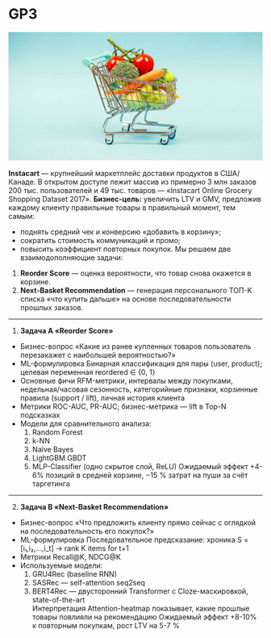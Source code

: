 # GP3

![PIC](InstaCart_pic.jpg)

**Instacart** — крупнейший маркетплейс доставки продуктов в США/Канаде. В открытом доступе лежит массив из примерно 3 млн заказов 200 тыс. пользователей и 49 тыс. товаров — «Instacart Online Grocery Shopping Dataset 2017».
**Бизнес-цель:** увеличить LTV и GMV, предложив каждому клиенту правильные товары в правильный момент, тем самым:
  - поднять средний чек и конверсию «добавить в корзину»;
  - сократить стоимость коммуникаций и промо;
  - повысить коэффициент повторных покупок.
Мы решаем две взаимодополняющие задачи:
1. **Reorder Score** — оценка вероятности, что товар снова окажется в корзине.
2. **Next-Basket Recommendation** — генерация персонального ТОП-K списка «что купить дальше» на основе последовательности прошлых заказов.
   
---

1. **Задача A «Reorder Score»**
- Бизнес-вопрос «Какие из ранее купленных товаров пользователь перезакажет с наибольшей вероятностью?»
- ML-формулировка Бинарная классификация для пары (user, product); целевая переменная reordered ∈ {0, 1}
- Основные фичи RFM-метрики, интервалы между покупками, недельная/часовая сезонность, категорийные признаки, корзинные правила (support / lift), личная история клиента
- Метрики ROC-AUC, PR-AUC; бизнес-метрика — lift в Top-N подсказках
- Модели для сравнительного анализа:
  1. Random Forest
  2. k-NN
  3. Naïve Bayes
  4. LightGBM GBDT
  5. MLP-Classifier (одно скрытое слой, ReLU)
Ожидаемый эффект +4-6% позиций в средней корзине, −15 % затрат на пуши за счёт таргетинга

---

2. **Задача B «Next-Basket Recommendation»**
- Бизнес-вопрос «Что предложить клиенту прямо сейчас с оглядкой на последовательность его покупок?»
- ML-формулировка Последовательное предсказание: хроника S = [i₁,i₂,…,i_t] -> rank K items for t+1
- Метрики Recall@K, NDCG@K
- Используемые модели:
  1. GRU4Rec (baseline RNN)
  2. SASRec — self-attention seq2seq
  3. BERT4Rec — двусторонний Transformer с Cloze-маскировкой, state-of-the-art  
Интерпретация Attention-heatmap показывает, какие прошлые товары повлияли на рекомендацию
Ожидаемый эффект +8-10% к повторным покупкам, рост LTV на 5-7 %
